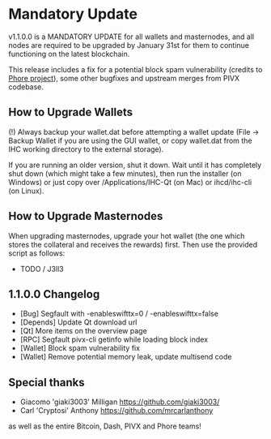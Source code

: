 Mandatory Update
====================

v1.1.0.0 is a MANDATORY UPDATE for all wallets and masternodes, and all nodes are required to be upgraded by January 31st for them to continue functioning on the latest blockchain.

This release includes a fix for a potential block spam vulnerability (credits to <a href="https://github.com/phoreproject">Phore project</a>), some other bugfixes and upstream merges from PIVX codebase.


How to Upgrade Wallets
--------------
(!) Always backup your wallet.dat before attempting a wallet update (File -> Backup Wallet if you are using the GUI wallet, or copy wallet.dat from the IHC working directory to the external storage).

If you are running an older version, shut it down. Wait until it has completely
shut down (which might take a few minutes), then run the
installer (on Windows) or just copy over /Applications/IHC-Qt (on Mac) or
ihcd/ihc-cli (on Linux).


How to Upgrade Masternodes
--------------
When upgrading masternodes, upgrade your hot wallet (the one which stores the collateral and receives the rewards) first. Then use the provided script as follows:

 - TODO / J3ll3


1.1.0.0 Changelog
----------------

- [Bug] Segfault with -enableswifttx=0 / -enableswifttx=false
- [Depends] Update Qt download url
- [Qt] More items on the overview page
- [RPC] Segfault pivx-cli getinfo while loading block index
- [Wallet] Block spam vulnerability fix
- [Wallet] Remove potential memory leak, update multisend code


Special thanks
--------

- Giacomo 'giaki3003' Milligan https://github.com/giaki3003/
- Carl 'Cryptosi' Anthony https://github.com/mrcarlanthony

as well as the entire Bitcoin, Dash, PIVX and Phore teams!
